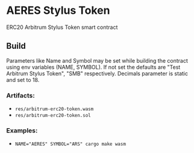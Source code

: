# AERES Stylus Token

ERC20 Arbitrum Stylus Token smart contract

## Build


Parameters like Name and Symbol may be set while building the contract using env variables (NAME, SYMBOL). If not set the defaults are "Test Arbitrum Stylus Token", "SMB" respectively. Decimals parameter is static and set to 18.

### Artifacts:
* `res/arbitrum-erc20-token.wasm`
* `res/arbitrum-erc20-token.sol`

### Examples:
* `NAME="AERES" SYMBOL="ARS" cargo make wasm`
